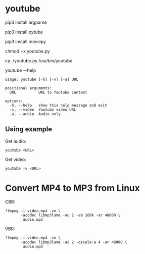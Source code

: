 # youtube
pip3 install argparse

pip3 install pytube

pip3 install moviepy

chmod +x youtube.py

cp ./youtube.py /usr/bin/youtube

youtube --help

```
usage: youtube [-h] [-v] [-a] URL

positional arguments:
  URL          URL to Youtube content

options:
  -h, --help   show this help message and exit
  -v, --video  Youtube video URL
  -a, --audio  Audio only
```

## Using example
Get audio:

```
youtube <URL>
```


Get video:

```
youtube -v <URL>
```

# Convert MP4 to MP3 from Linux

CBR:

```
ffmpeg -i video.mp4 -vn \
       -acodec libmp3lame -ac 2 -ab 160k -ar 48000 \
        audio.mp3
```

VBR:

```
ffmpeg -i video.mp4 -vn \
       -acodec libmp3lame -ac 2 -qscale:a 4 -ar 48000 \
        audio.mp3
```
